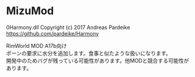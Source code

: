 # MizuMod
  
0Harmony.dll Copyright (c) 2017 Andreas Pardeike  
https://github.com/pardeike/Harmony  
  
RimWorld MOD A17b向け  
ポーンの要求に水分を追加します。食事と似たような扱いになります。  
開発中のためバグが残っている可能性があります。他MODと競合する可能性があります。  
